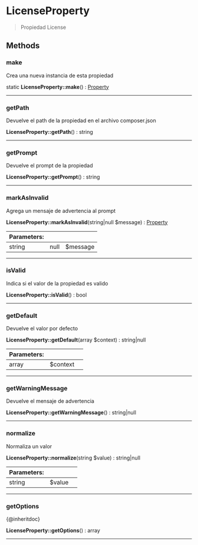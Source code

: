 
                                                                                                                                            
    
# LicenseProperty


> Propiedad License
>
> 








## Methods

### make
Crea una nueva instancia de esta propiedad


static **LicenseProperty::make**() : [Property](../../../../../Property.md)



---


### getPath
Devuelve el path de la propiedad en el archivo composer.json


**LicenseProperty::getPath**() : string



---


### getPrompt
Devuelve el prompt de la propiedad


**LicenseProperty::getPrompt**() : string



---


### markAsInvalid
Agrega un mensaje de advertencia al prompt


**LicenseProperty::markAsInvalid**(string|null $message) : [Property](../../../../../Property.md)


|Parameters: | | |
| --- | --- | --- |
|string|null |$message |  |

---


### isValid
Indica si el valor de la propiedad es valido


**LicenseProperty::isValid**() : bool



---


### getDefault
Devuelve el valor por defecto


**LicenseProperty::getDefault**(array $context) : string|null


|Parameters: | | |
| --- | --- | --- |
|array |$context |  |

---


### getWarningMessage
Devuelve el mensaje de advertencia


**LicenseProperty::getWarningMessage**() : string|null



---


### normalize
Normaliza un valor


**LicenseProperty::normalize**(string $value) : string|null


|Parameters: | | |
| --- | --- | --- |
|string |$value |  |

---


### getOptions
{@inheritdoc}


**LicenseProperty::getOptions**() : array



---


                                                                                                                                                                                                                                                                                                                                                                                                            
    
                                                                                                                                                                                                                                                                             
                